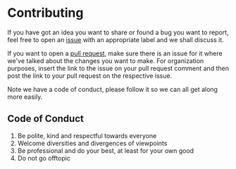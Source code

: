 # Contributing

If you have got an idea you want to share or found a bug you want to report, feel
free to open an [issue][issues] with an appropriate label and we shall discuss it.

If you want to open a [pull request][pulls], make sure there is an issue for it
where we've talked about the changes you want to make. For organization purposes,
insert the link to the issue on your pull request comment and then post the link
to your pull request on the respective issue.

Note we have a code of conduct, please follow it so we can all get along more
easily.

## Code of Conduct

1. Be polite, kind and respectful towards everyone
2. Welcome diversities and divergences of viewpoints
3. Be professional and do your best, at least for your own good
4. Do not go offtopic

[pulls]: [https://github.com/arthurpaulino/miraiml/pulls]
[issues]: [https://github.com/arthurpaulino/miraiml/issues]
